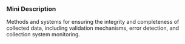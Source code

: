 ### Mini Description

Methods and systems for ensuring the integrity and completeness of collected data, including validation mechanisms, error detection, and collection system monitoring.
